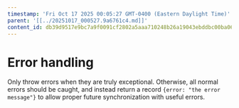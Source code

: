 ```yaml
---
timestamp: 'Fri Oct 17 2025 00:05:27 GMT-0400 (Eastern Daylight Time)'
parent: '[[../20251017_000527.9a6761c4.md]]'
content_id: db39d9517e9bc7a9f0091cf2802a5aaa710248b26a19043ebddbc00ba067bc70
---
```


# Error handling

Only throw errors when they are truly exceptional. Otherwise, all normal errors should be caught, and instead return a record `{error: "the error message"}` to allow proper future synchronization with useful errors.
